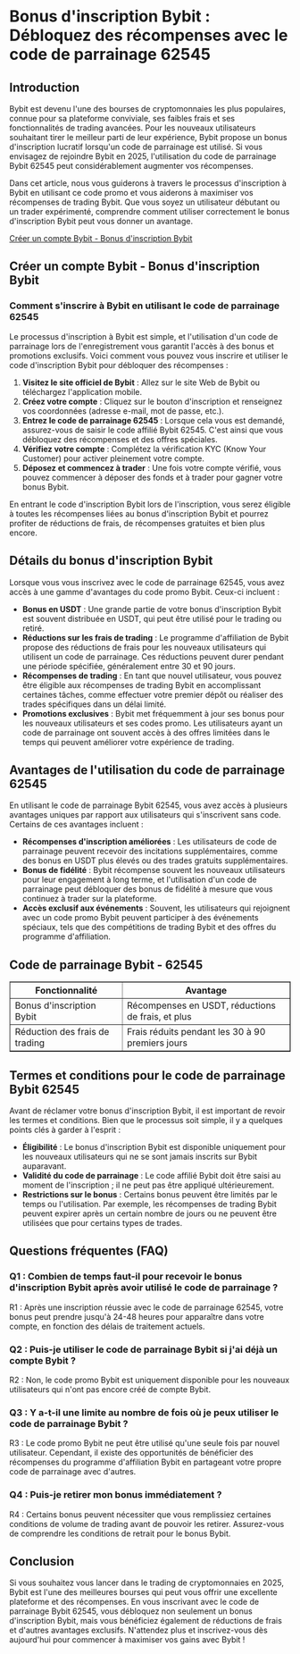 <h1>Bonus d'inscription Bybit : Débloquez des récompenses avec le code de parrainage 62545</h1>
    
<h2>Introduction</h2>
<p>Bybit est devenu l'une des bourses de cryptomonnaies les plus populaires, connue pour sa plateforme conviviale, ses faibles frais et ses fonctionnalités de trading avancées. Pour les nouveaux utilisateurs souhaitant tirer le meilleur parti de leur expérience, Bybit propose un bonus d'inscription lucratif lorsqu'un code de parrainage est utilisé. Si vous envisagez de rejoindre Bybit en 2025, l'utilisation du code de parrainage Bybit 62545 peut considérablement augmenter vos récompenses.</p>

<p>Dans cet article, nous vous guiderons à travers le processus d'inscription à Bybit en utilisant ce code promo et vous aiderons à maximiser vos récompenses de trading Bybit. Que vous soyez un utilisateur débutant ou un trader expérimenté, comprendre comment utiliser correctement le bonus d'inscription Bybit peut vous donner un avantage.</p>

<a href="https://partner.bybit.com/b/62545" target="_blank">Créer un compte Bybit - Bonus d'inscription Bybit</a>

<h2>Créer un compte Bybit - Bonus d'inscription Bybit</h2>
    
<h3>Comment s'inscrire à Bybit en utilisant le code de parrainage 62545</h3>
<p>Le processus d'inscription à Bybit est simple, et l'utilisation d'un code de parrainage lors de l'enregistrement vous garantit l'accès à des bonus et promotions exclusifs. Voici comment vous pouvez vous inscrire et utiliser le code d'inscription Bybit pour débloquer des récompenses :</p>
    
<ol>
        <li><strong>Visitez le site officiel de Bybit</strong> : Allez sur le site Web de Bybit ou téléchargez l'application mobile.</li>
        <li><strong>Créez votre compte</strong> : Cliquez sur le bouton d'inscription et renseignez vos coordonnées (adresse e-mail, mot de passe, etc.).</li>
        <li><strong>Entrez le code de parrainage 62545</strong> : Lorsque cela vous est demandé, assurez-vous de saisir le code affilié Bybit 62545. C'est ainsi que vous débloquez des récompenses et des offres spéciales.</li>
        <li><strong>Vérifiez votre compte</strong> : Complétez la vérification KYC (Know Your Customer) pour activer pleinement votre compte.</li>
        <li><strong>Déposez et commencez à trader</strong> : Une fois votre compte vérifié, vous pouvez commencer à déposer des fonds et à trader pour gagner votre bonus Bybit.</li>
</ol>
    
<p>En entrant le code d'inscription Bybit lors de l'inscription, vous serez éligible à toutes les récompenses liées au bonus d'inscription Bybit et pourrez profiter de réductions de frais, de récompenses gratuites et bien plus encore.</p>

<h2>Détails du bonus d'inscription Bybit</h2>
<p>Lorsque vous vous inscrivez avec le code de parrainage 62545, vous avez accès à une gamme d'avantages du code promo Bybit. Ceux-ci incluent :</p>
    
<ul>
        <li><strong>Bonus en USDT</strong> : Une grande partie de votre bonus d'inscription Bybit est souvent distribuée en USDT, qui peut être utilisé pour le trading ou retiré.</li>
        <li><strong>Réductions sur les frais de trading</strong> : Le programme d'affiliation de Bybit propose des réductions de frais pour les nouveaux utilisateurs qui utilisent un code de parrainage. Ces réductions peuvent durer pendant une période spécifiée, généralement entre 30 et 90 jours.</li>
        <li><strong>Récompenses de trading</strong> : En tant que nouvel utilisateur, vous pouvez être éligible aux récompenses de trading Bybit en accomplissant certaines tâches, comme effectuer votre premier dépôt ou réaliser des trades spécifiques dans un délai limité.</li>
        <li><strong>Promotions exclusives</strong> : Bybit met fréquemment à jour ses bonus pour les nouveaux utilisateurs et ses codes promo. Les utilisateurs ayant un code de parrainage ont souvent accès à des offres limitées dans le temps qui peuvent améliorer votre expérience de trading.</li>
</ul>

<h2>Avantages de l'utilisation du code de parrainage 62545</h2>
<p>En utilisant le code de parrainage Bybit 62545, vous avez accès à plusieurs avantages uniques par rapport aux utilisateurs qui s'inscrivent sans code. Certains de ces avantages incluent :</p>
    
<ul>
        <li><strong>Récompenses d'inscription améliorées</strong> : Les utilisateurs de code de parrainage peuvent recevoir des incitations supplémentaires, comme des bonus en USDT plus élevés ou des trades gratuits supplémentaires.</li>
        <li><strong>Bonus de fidélité</strong> : Bybit récompense souvent les nouveaux utilisateurs pour leur engagement à long terme, et l'utilisation d'un code de parrainage peut débloquer des bonus de fidélité à mesure que vous continuez à trader sur la plateforme.</li>
        <li><strong>Accès exclusif aux événements</strong> : Souvent, les utilisateurs qui rejoignent avec un code promo Bybit peuvent participer à des événements spéciaux, tels que des compétitions de trading Bybit et des offres du programme d'affiliation.</li>
</ul>

<h2>Code de parrainage Bybit - 62545</h2>
<table border="1">
        <thead>
            <tr>
                <th>Fonctionnalité</th>
                <th>Avantage</th>
            </tr>
        </thead>
        <tbody>
            <tr>
                <td>Bonus d'inscription Bybit</td>
                <td>Récompenses en USDT, réductions de frais, et plus</td>
            </tr>
            <tr>
                <td>Réduction des frais de trading</td>
                <td>Frais réduits pendant les 30 à 90 premiers jours</td>
            </tr>
        </tbody>
</table>

<h2>Termes et conditions pour le code de parrainage Bybit 62545</h2>
<p>Avant de réclamer votre bonus d'inscription Bybit, il est important de revoir les termes et conditions. Bien que le processus soit simple, il y a quelques points clés à garder à l'esprit :</p>
    
<ul>
        <li><strong>Éligibilité</strong> : Le bonus d'inscription Bybit est disponible uniquement pour les nouveaux utilisateurs qui ne se sont jamais inscrits sur Bybit auparavant.</li>
        <li><strong>Validité du code de parrainage</strong> : Le code affilié Bybit doit être saisi au moment de l'inscription ; il ne peut pas être appliqué ultérieurement.</li>
        <li><strong>Restrictions sur le bonus</strong> : Certains bonus peuvent être limités par le temps ou l'utilisation. Par exemple, les récompenses de trading Bybit peuvent expirer après un certain nombre de jours ou ne peuvent être utilisées que pour certains types de trades.</li>
</ul>

<h2>Questions fréquentes (FAQ)</h2>
    
<h3>Q1 : Combien de temps faut-il pour recevoir le bonus d'inscription Bybit après avoir utilisé le code de parrainage ?</h3>
<p>R1 : Après une inscription réussie avec le code de parrainage 62545, votre bonus peut prendre jusqu'à 24-48 heures pour apparaître dans votre compte, en fonction des délais de traitement actuels.</p>
    
<h3>Q2 : Puis-je utiliser le code de parrainage Bybit si j'ai déjà un compte Bybit ?</h3>
<p>R2 : Non, le code promo Bybit est uniquement disponible pour les nouveaux utilisateurs qui n'ont pas encore créé de compte Bybit.</p>
    
<h3>Q3 : Y a-t-il une limite au nombre de fois où je peux utiliser le code de parrainage Bybit ?</h3>
<p>R3 : Le code promo Bybit ne peut être utilisé qu'une seule fois par nouvel utilisateur. Cependant, il existe des opportunités de bénéficier des récompenses du programme d'affiliation Bybit en partageant votre propre code de parrainage avec d'autres.</p>
    
<h3>Q4 : Puis-je retirer mon bonus immédiatement ?</h3>
<p>R4 : Certains bonus peuvent nécessiter que vous remplissiez certaines conditions de volume de trading avant de pouvoir les retirer. Assurez-vous de comprendre les conditions de retrait pour le bonus Bybit.</p>

<h2>Conclusion</h2>
<p>Si vous souhaitez vous lancer dans le trading de cryptomonnaies en 2025, Bybit est l'une des meilleures bourses qui peut vous offrir une excellente plateforme et des récompenses. En vous inscrivant avec le code de parrainage Bybit 62545, vous débloquez non seulement un bonus d'inscription Bybit, mais vous bénéficiez également de réductions de frais et d'autres avantages exclusifs. N'attendez plus et inscrivez-vous dès aujourd'hui pour commencer à maximiser vos gains avec Bybit !</p>

</body>
</html>
